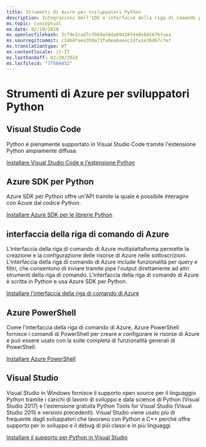 ```yaml
---
title: Strumenti di Azure per sviluppatori Python
description: Integrazioni dell'IDE e interfacce della riga di comando per gli sviluppatori Python in Azure.
ms.topic: conceptual
ms.date: 02/19/2020
ms.openlocfilehash: 2cf9e2cad7cfb69a50da09438f448e6d2676faaa
ms.sourcegitcommit: c34647aee3b9a72fa0ee6aeac2dfa1e36d67c7ef
ms.translationtype: HT
ms.contentlocale: it-IT
ms.lasthandoff: 02/20/2020
ms.locfileid: "77504432"
---
```

# <a name="azure-tools-for-python-developers"></a>Strumenti di Azure per sviluppatori Python

## <a name="visual-studio-code"></a>Visual Studio Code

Python è pienamente supportato in Visual Studio Code tramite l'estensione Python ampiamente diffusa.

[Installare Visual Studio Code e l'estensione Python](https://code.visualstudio.com/docs/languages/python)

## <a name="azure-sdk-for-python"></a>Azure SDK per Python

Azure SDK per Python offre un'API tramite la quale è possibile interagire con Azure dal codice Python.

[Installare Azure SDK per le librerie Python](python-sdk-azure-install.md)

## <a name="azure-command-line-interface-cli"></a>interfaccia della riga di comando di Azure

L'interfaccia della riga di comando di Azure multipiattaforma permette la creazione e la configurazione delle risorse di Azure nelle sottoscrizioni. L'interfaccia della riga di comando di Azure include funzionalità per query e filtri, che consentono di inviare tramite pipe l'output direttamente ad altri strumenti della riga di comando. L'interfaccia della riga di comando di Azure è scritta in Python e usa Azure SDK per Python.

[Installare l'interfaccia della riga di comando di Azure](/cli/azure/install-azure-cli)

## <a name="azure-powershell"></a>Azure PowerShell

Come l'interfaccia della riga di comando di Azure, Azure PowerShell fornisce i comandi di PowerShell per creare e configurare le risorse di Azure e può essere usato con la suite completa di funzionalità generali di PowerShell.

[Installare Azure PowerShell](/powershell/azure/install-az-ps)

## <a name="visual-studio"></a>Visual Studio

Visual Studio in Windows fornisce il supporto open source per il linguaggio Python tramite i carichi di lavoro di sviluppo e data science di Python (Visual Studio 2017) e l'estensione gratuita Python Tools for Visual Studio (Visual Studio 2015 e versioni precedenti). Visual Studio viene usato più di frequente dagli sviluppatori che lavorano con Python e C++ perché offre supporto per lo sviluppo e il debug di più classi e in più linguaggi.

[Installare il supporto per Python in Visual Studio](https://docs.microsoft.com/visualstudio/python/installation)


